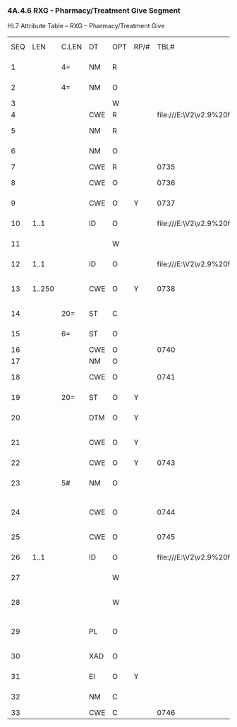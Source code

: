 ### 4A.4.6 RXG - Pharmacy/Treatment Give Segment

HL7 Attribute Table – RXG – Pharmacy/Treatment Give

|     |     |     |     |     |     |     |     |     |
| --- | --- | --- | --- | --- | --- | --- | --- | --- |
| SEQ | LEN | C.LEN | DT | OPT | RP/# | TBL# | ITEM # | ELEMENT NAME |
| 1 |  | 4= | NM | R |  |  | 00342 | Give Sub-ID Counter |
| 2 |  | 4= | NM | O |  |  | 00334 | Dispense Sub-ID Counter |
| 3 |  |  |  | W |  |  | 00221 | Quantity/Timing |
| 4 |  |  | CWE | R |  | file:///E:\V2\v2.9%20final%20Nov%20from%20Frank\V29_CH02C_Tables.docx#HL70292[0292] | 00317 | Give Code |
| 5 |  |  | NM | R |  |  | 00318 | Give Amount - Minimum |
| 6 |  |  | NM | O |  |  | 00319 | Give Amount - Maximum |
| 7 |  |  | CWE | R |  | 0735 | 00320 | Give Units |
| 8 |  |  | CWE | O |  | 0736 | 00321 | Give Dosage Form |
| 9 |  |  | CWE | O | Y | 0737 | 00351 | Administration Notes |
| 10 | 1..1 |  | ID | O |  | file:///E:\V2\v2.9%20final%20Nov%20from%20Frank\V29_CH02C_Tables.docx#HL70167[0167] | 00322 | Substitution Status |
| 11 |  |  |  | W |  |  | 01303 | Dispense-To Location |
| 12 | 1..1 |  | ID | O |  | file:///E:\V2\v2.9%20final%20Nov%20from%20Frank\V29_CH02C_Tables.docx#HL70136[0136] | 00307 | Needs Human Review |
| 13 | 1..250 |  | CWE | O | Y | 0738 | 00343 | Special Administration Instructions |
| 14 |  | 20= | ST | C |  |  | 00331 | Give Per (Time Unit) |
| 15 |  | 6= | ST | O |  |  | 00332 | Give Rate Amount |
| 16 |  |  | CWE | O |  | 0740 | 00333 | Give Rate Units |
| 17 |  |  | NM | O |  |  | 01126 | Give Strength |
| 18 |  |  | CWE | O |  | 0741 | 01127 | Give Strength Units |
| 19 |  | 20= | ST | O | Y |  | 01129 | Substance Lot Number |
| 20 |  |  | DTM | O | Y |  | 01130 | Substance Expiration Date |
| 21 |  |  | CWE | O | Y |  | 01131 | Substance Manufacturer Name |
| 22 |  |  | CWE | O | Y | 0743 | 01123 | Indication |
| 23 |  | 5# | NM | O |  |  | 01692 | Give Drug Strength Volume |
| 24 |  |  | CWE | O |  | 0744 | 01693 | Give Drug Strength Volume Units |
| 25 |  |  | CWE | O |  | 0745 | 01694 | Give Barcode Identifier |
| 26 | 1..1 |  | ID | O |  | file:///E:\V2\v2.9%20final%20Nov%20from%20Frank\V29_CH02C_Tables.docx#HL70480[0480] | 01695 | Pharmacy Order Type |
| 27 |  |  |  | W |  |  | 01688 | Dispense to Pharmacy |
| 28 |  |  |  | W |  |  | 01689 | Dispense to Pharmacy Address |
| 29 |  |  | PL | O |  |  | 01683 | Deliver-to Patient Location |
| 30 |  |  | XAD | O |  |  | 01684 | Deliver-to Address |
| 31 |  |  | EI | O | Y |  | 03393 | Give Tag Identifier |
| 32 |  |  | NM | C |  |  | 03316 | Dispense Amount |
| 33 |  |  | CWE | C |  | 0746 | 03317 | Dispense Units |
